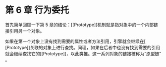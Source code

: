 # 第 6 章 行为委托

首先简单回顾一下第 5 章的结论：​[​[Prototype]​]机制就是指对象中的一个内部链接引用另一个对象。

如果在第一个对象上没有找到需要的属性或者方法引用，引擎就会继续在[​[Prototype]​]关联的对象上进行查找。同理，如果在后者中也没有找到需要的引用就会继续查找它的[​[Prototype]​]​，以此类推。这一系列对象的链接被称为“原型链”​。
